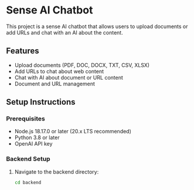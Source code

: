 # Sense AI Chatbot

This project is a sense AI chatbot that allows users to upload documents or add URLs and chat with an AI about the content.

## Features

- Upload documents (PDF, DOC, DOCX, TXT, CSV, XLSX)
- Add URLs to chat about web content
- Chat with AI about document or URL content
- Document and URL management

## Setup Instructions

### Prerequisites

- Node.js 18.17.0 or later (20.x LTS recommended)
- Python 3.8 or later
- OpenAI API key

### Backend Setup

1. Navigate to the backend directory:
   ```bash
   cd backend

